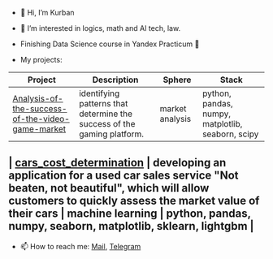 - 👋 Hi, I’m Kurban 
- 👀 I’m interested in logics, math and AI tech, law.  
- Finishing Data Science course in Yandex Practicum 🌱

- My projects:

| Project                                          | Description                                                                                                      | Sphere           | Stack                                                         |
|--------------------------------------------------|------------------------------------------------------------------------------------------------------------------|------------------|---------------------------------------------------------------|
| [Analysis-of-the-success-of-the-video-game-market](https://github.com/KurbanDuburlan/Analysis-of-the-success-of-the-video-game-market) | identifying patterns that determine the success of the gaming platform. | market analysis | python, pandas, numpy, matplotlib, seaborn, scipy           |

| [cars_cost_determination](https://https://github.com/KurbanDuburlan/cars_cost_determination)                      | developing an application for a used car sales service "Not beaten, not beautiful", which will allow customers to quickly assess the market value of their cars | machine learning         | python, pandas, numpy, seaborn, matplotlib, sklearn, lightgbm |
- 

- 📫 How to reach me: [Mail](mailto:abdurakhmanovkurb@yandex.ru), [Telegram](https://t.me/adam_windu)

<!---
KurbanDuburlan/KurbanDuburlan is a ✨ special ✨ repository because its `README.md` (this file) appears on your GitHub profile.
You can click the Preview link to take a look at your changes.
--->
